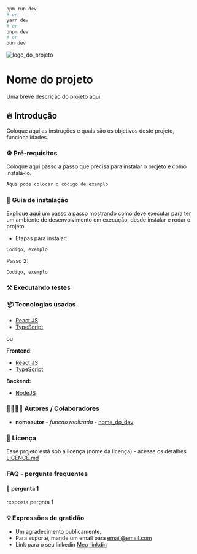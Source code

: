 ```bash
npm run dev
# or
yarn dev
# or
pnpm dev
# or
bun dev
```
![logo_do_projeto](https://i.imgur.com/kkkkkk.png)

# Nome do projeto
Uma breve descrição do projeto aqui.

## 🔥 Introdução
Coloque aqui as instruções e quais são os objetivos deste projeto, funcionalidades.

### ⚙️ Pré-requisitos
Coloque aqui passo a passo que precisa para instalar o projeto e como instalá-lo.

```bash
Aqui pode colocar o código de exemplo
```

### 🔨 Guia de instalação

Explique aqui um passo a passo mostrando como deve executar para ter um ambiente de desenvolvimento em execução,
desde instalar e rodar o projeto.

- Etapas para instalar:
```
Codigo, exemplo
```
Passo 2:
```
Codigo, exemplo
```

### ⚒️ Executando testes


### 📦 Tecnologias usadas

* [React JS](https://react.dev/)
* [TypeScript]()

ou

**Frontend:**

* [React JS](https://react.dev/)
* [TypeScript](https://typscript.dev/)

**Backend:**

* [NodeJS](https://node.dev/)

### 🙍‍♂️🙍‍♀️ Autores / Colaboradores
* **nomeautor** - *funcao realizada* - [nome_do_dev](http://github.com) 

### 📝  Licença
Esse projeto está sob a licença (nome da licença) - acesse os detalhes [LICENCE.md](https://github.com/licence)

### FAQ - pergunta frequentes

#### 💬 pergunta 1
resposta pergnta 1


### 💡 Expressões de gratidão
* Um agradecimento publicamente.
* Para suporte, mande um email para email@email.com
* Link para o seu linkedin [Meu_linkdin](https://linkdin/pessoa)

